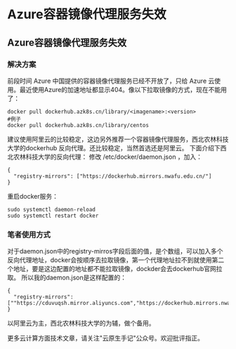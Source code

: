 # Azure容器镜像代理服务失效

## Azure容器镜像代理服务失效

### 解决方案

前段时间 Azure 中国提供的容器镜像代理服务已经不开放了，只给 Azure 云使用。最近使用Azure的加速地址都显示404。像以下拉取镜像的方式，现在不能用了：

```text
docker pull dockerhub.azk8s.cn/library/<imagename>:<version> 
#例子
docker pull dockerhub.azk8s.cn/library/centos
```

建议使用阿里云的比较稳定，这边另外推荐一个容器镜像代理服务，西北农林科技大学的dockerhub 反向代理。还比较稳定，当然首选还是阿里云。 下面介绍下西北农林科技大学的反向代理： 修改 /etc/docker/daemon.json ，加入：

```text
{
  "registry-mirrors": ["https://dockerhub.mirrors.nwafu.edu.cn/"]
}
```

重启docker服务：

```text
sudo systemctl daemon-reload
sudo systemctl restart docker
```

### 笔者使用方式

对于daemon.json中的registry-mirros字段后面的值，是个数组，可以加入多个反向代理地址，docker会按顺序去拉取镜像，第一个代理地址拉不到就使用第二个地址，要是这边配置的地址都不能拉取镜像，dockder会去dockerhub官网拉取。 所以我的daemon.json是这样配置的：

```text
{
  "registry-mirrors": [""https://cduvuqsh.mirror.aliyuncs.com","https://dockerhub.mirrors.nwafu.edu.cn/"]
}
```

以阿里云为主，西北农林科技大学的为辅，做个备用。

更多云计算方面技术文章，请关注"云原生手记"公众号。欢迎批评指正。

